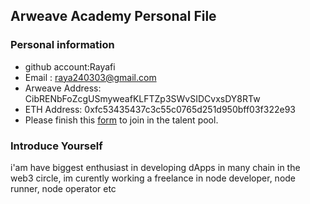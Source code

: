 ## Arweave Academy Personal File

### Personal information

- github account:Rayafi 
- Email : raya240303@gmail.com
- Arweave Address: CibRENbFoZcgUSmyweafKLFTZp3SWvSIDCvxsDY8RTw
- ETH Address: 0xfc53435437c3c55c0765d251d950bff03f322e93
- Please finish this [form](https://docs.google.com/forms/d/e/1FAIpQLSfWA5fIIcBgmRppm3jNz5vmf9Mai_QMVil-2pO4r7YKn_Zhtw/viewform?usp=sf_link) to join in the talent pool.

### Introduce Yourself
 i'am have biggest enthusiast in developing dApps in many chain in the web3 circle, im curently working a freelance in node developer, node runner, node operator etc

